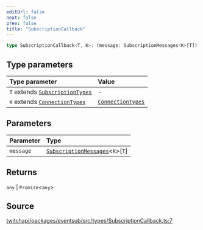 ```yaml
---
editUrl: false
next: false
prev: false
title: "SubscriptionCallback"
---
```


```ts
type SubscriptionCallback<T, K>: (message: SubscriptionMessages<K>[T]) => any | Promise<any>;
```

## Type parameters

| Type parameter | Value |
| :------ | :------ |
| `T` extends [`SubscriptionTypes`](../enumerations/SubscriptionTypes.md) | - |
| `K` extends [`ConnectionTypes`](ConnectionTypes.md) | [`ConnectionTypes`](ConnectionTypes.md) |

## Parameters

| Parameter | Type |
| :------ | :------ |
| `message` | [`SubscriptionMessages`](../interfaces/SubscriptionMessages.md)\<`K`\>\[`T`\] |

## Returns

`any` \| `Promise`\<`any`\>

## Source

[twitchapi/packages/eventsub/src/types/SubscriptionCallback.ts:7](https://github.com/pablornc/twitchapi//blob/f8a75ccd701e54db4c91e2b0128974da23f25d14/packages/eventsub/src/types/SubscriptionCallback.ts#L7)
